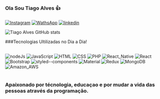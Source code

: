### Ola Sou Tiago Alves 👍

### 

[![Instagram](https://img.shields.io/badge/Instagram-E4405F?style=for-the-badge&logo=instagram&logoColor=white)](https://www.instagram.com/_tiagoalves_kr/)  [![WathsApp](https://img.shields.io/badge/WhatsApp-25D366?style=for-the-badge&logo=whatsapp&logoColor=white)](https://api.whatsapp.com/send?phone=5538992507225&text=O)  [![linkedin](https://img.shields.io/badge/LinkedIn-0077B5?style=for-the-badge&logo=linkedin&logoColor=white)](https://www.linkedin.com/in/tiago-alves-69476a206/)


![Tiago Alves GitHub stats](https://github-readme-stats.vercel.app/api?username=tiagoalvesmoc&show_icons=true&theme=cobalt)



###Tecnologias Ultilizadas no Dia a Dia!

<div style="display: inline_block"><br/>
<img  alt="nodeJs" src="https://img.shields.io/badge/Node.js-43853D?style=for-the-badge&logo=node.js&logoColor=white"/>
<img  alt="JavaScript" src="https://img.shields.io/badge/JavaScript-323330?style=for-the-badge&logo=javascript&logoColor=F7DF1E"/>
<img  alt="HTML" src="https://img.shields.io/badge/HTML-239120?style=for-the-badge&logo=html5&logoColor=white"/>
<img  alt="CSS" src="https://img.shields.io/badge/CSS-239120?&style=for-the-badge&logo=css3&logoColor=white"/>
<img  alt="PHP" src="https://img.shields.io/badge/PHP-777BB4?style=for-the-badge&logo=php&logoColor=white"/>
<img  alt="React_Native" src="https://img.shields.io/badge/React_Native-20232A?style=for-the-badge&logo=react&logoColor=61DAFB"/>
<img  alt="React" src="https://img.shields.io/badge/React-20232A?style=for-the-badge&logo=react&logoColor=61DAFB"/>
<img  alt="Bootstrap" src="https://img.shields.io/badge/Bootstrap-563D7C?style=for-the-badge&logo=bootstrap&logoColor=white"/>
<img  alt="styled--components" src="https://img.shields.io/badge/styled--components-DB7093?style=for-the-badge&logo=styled-components&logoColor=white"/>
<img  alt="Material" src="https://img.shields.io/badge/Material--UI-0081CB?style=for-the-badge&logo=material-ui&logoColor=white"/>
<img  alt="Redux" src="https://img.shields.io/badge/Redux-593D88?style=for-the-badge&logo=redux&logoColor=white"/>
<img  alt="MongoDB" src="https://img.shields.io/badge/MongoDB-4EA94B?style=for-the-badge&logo=mongodb&logoColor=white"/>
<img  alt="Amazon_AWS" src="https://img.shields.io/badge/Amazon_AWS-232F3E?style=for-the-badge&logo=amazon-aws&logoColor=white"/>
</div>
</div> 
 
<br/>

### Apaixonado por técnologia, educaçao e por mudar a vida das pessoas através da programação.
 

 


 

 

 

 
 

 
 

 

 

